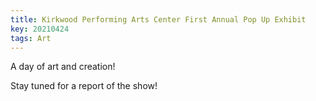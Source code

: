 ```yaml
---
title: Kirkwood Performing Arts Center First Annual Pop Up Exhibit
key: 20210424
tags: Art
---
```


A day of art and creation!

Stay tuned for a report of the show!
